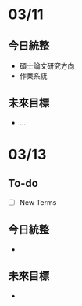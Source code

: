 # 03/11
## 今日統整
- 碩士論文研究方向
- 作業系統
## 未來目標
- ...
# 03/13
## To-do
- [ ] New Terms
## 今日統整
- 
## 未來目標
- 